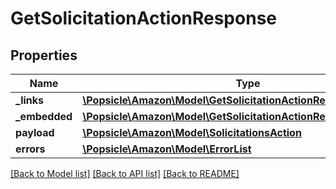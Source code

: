 # GetSolicitationActionResponse

## Properties
Name | Type | Description | Notes
------------ | ------------- | ------------- | -------------
**_links** | [**\Popsicle\Amazon\Model\GetSolicitationActionResponseLinks**](GetSolicitationActionResponseLinks.md) |  | [optional] 
**_embedded** | [**\Popsicle\Amazon\Model\GetSolicitationActionResponseEmbedded**](GetSolicitationActionResponseEmbedded.md) |  | [optional] 
**payload** | [**\Popsicle\Amazon\Model\SolicitationsAction**](SolicitationsAction.md) |  | [optional] 
**errors** | [**\Popsicle\Amazon\Model\ErrorList**](ErrorList.md) |  | [optional] 

[[Back to Model list]](../../README.md#documentation-for-models) [[Back to API list]](../../README.md#documentation-for-api-endpoints) [[Back to README]](../../README.md)

